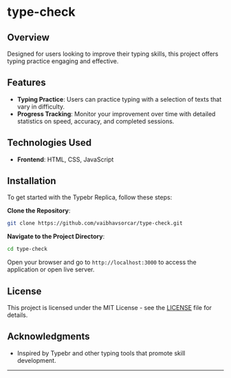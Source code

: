 
# type-check

## Overview

Designed for users looking to improve their typing skills, this project offers typing practice engaging and effective.

## Features

- **Typing Practice**: Users can practice typing with a selection of texts that vary in difficulty.
- **Progress Tracking**: Monitor your improvement over time with detailed statistics on speed, accuracy, and completed sessions.


## Technologies Used

- **Frontend**: HTML, CSS, JavaScript

## Installation

To get started with the Typebr Replica, follow these steps:

 **Clone the Repository**:
   ```bash
   git clone https://github.com/vaibhavsorcar/type-check.git
   ```
   
 **Navigate to the Project Directory**:
   ```bash
   cd type-check
   ```

 Open your browser and go to `http://localhost:3000` to access the application or open live server.


## License
This project is licensed under the MIT License - see the [LICENSE](LICENSE) file for details.

## Acknowledgments

- Inspired by Typebr and other typing tools that promote skill development.
---
